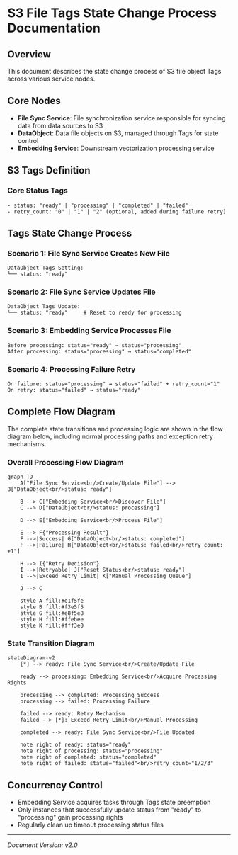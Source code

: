 # S3 File Tags State Change Process Documentation

## Overview
This document describes the state change process of S3 file object Tags across various service nodes.

## Core Nodes
- **File Sync Service**: File synchronization service responsible for syncing data from data sources to S3
- **DataObject**: Data file objects on S3, managed through Tags for state control
- **Embedding Service**: Downstream vectorization processing service

## S3 Tags Definition

### Core Status Tags
```
- status: "ready" | "processing" | "completed" | "failed"
- retry_count: "0" | "1" | "2" (optional, added during failure retry)
```

## Tags State Change Process

### Scenario 1: File Sync Service Creates New File
```
DataObject Tags Setting:
└── status: "ready"
```

### Scenario 2: File Sync Service Updates File
```
DataObject Tags Update:
└── status: "ready"     # Reset to ready for processing
```

### Scenario 3: Embedding Service Processes File
```
Before processing: status="ready" → status="processing"
After processing: status="processing" → status="completed"
```

### Scenario 4: Processing Failure Retry
```
On failure: status="processing" → status="failed" + retry_count="1"
On retry: status="failed" → status="ready"
```

## Complete Flow Diagram

The complete state transitions and processing logic are shown in the flow diagram below, including normal processing paths and exception retry mechanisms.

### Overall Processing Flow Diagram
```mermaid
graph TD
    A["File Sync Service<br/>Create/Update File"] --> B["DataObject<br/>status: ready"]
    
    B --> C["Embedding Service<br/>Discover File"]
    C --> D["DataObject<br/>status: processing"]
    
    D --> E["Embedding Service<br/>Process File"]
    
    E --> F{"Processing Result"}
    F -->|Success| G["DataObject<br/>status: completed"]
    F -->|Failure| H["DataObject<br/>status: failed<br/>retry_count: +1"]
    
    H --> I{"Retry Decision"}
    I -->|Retryable| J["Reset Status<br/>status: ready"]
    I -->|Exceed Retry Limit| K["Manual Processing Queue"]
    
    J --> C
    
    style A fill:#e1f5fe
    style B fill:#f3e5f5
    style G fill:#e8f5e8
    style H fill:#ffebee
    style K fill:#fff3e0
```

### State Transition Diagram
```mermaid
stateDiagram-v2
    [*] --> ready: File Sync Service<br/>Create/Update File
    
    ready --> processing: Embedding Service<br/>Acquire Processing Rights
    
    processing --> completed: Processing Success
    processing --> failed: Processing Failure
    
    failed --> ready: Retry Mechanism
    failed --> [*]: Exceed Retry Limit<br/>Manual Processing
    
    completed --> ready: File Sync Service<br/>File Updated
    
    note right of ready: status="ready"
    note right of processing: status="processing"
    note right of completed: status="completed"
    note right of failed: status="failed"<br/>retry_count="1/2/3"
```

## Concurrency Control
- Embedding Service acquires tasks through Tags state preemption
- Only instances that successfully update status from "ready" to "processing" gain processing rights
- Regularly clean up timeout processing status files

---

*Document Version: v2.0* 